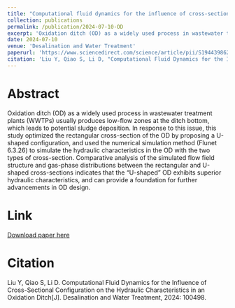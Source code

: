 ```yaml
---
title: "Computational fluid dynamics for the influence of cross-sectional configuration on the hydraulic characteristics in an oxidation ditch"
collection: publications
permalink: /publication/2024-07-10-OD
excerpt: 'Oxidation ditch (OD) as a widely used process in wastewater treatment plants (WWTPs) usually produces low-flow zones at the ditch bottom, which leads to potential sludge deposition. In response to this issue, this study optimized the rectangular cross-section of the OD by proposing a U-shaped configuration, and used the numerical simulation method (Flunet 6.3.26) to simulate the hydraulic characteristics in the OD with the two types of cross-section. Comparative analysis of the simulated flow field structure and gas-phase distributions between the rectangular and U-shaped cross-sections indicates that the “U-shaped” OD exhibits superior hydraulic characteristics, and can provide a foundation for further advancements in OD design.'
date: 2024-07-10
venue: 'Desalination and Water Treatment'
paperurl: 'https://www.sciencedirect.com/science/article/pii/S1944398624005320'
citation: 'Liu Y, Qiao S, Li D, "Computational Fluid Dynamics for the Influence of Cross-Sectional Configuration on the Hydraulic Characteristics in an Oxidation Ditch," in Desalination and Water Treatment, vol. 319, 100498, 2024, doi: 10.1016/j.dwt.2024.100498.'
---
```

# Abstract
Oxidation ditch (OD) as a widely used process in wastewater treatment plants (WWTPs) usually produces low-flow zones at the ditch bottom, which leads to potential sludge deposition. In response to this issue, this study optimized the rectangular cross-section of the OD by proposing a U-shaped configuration, and used the numerical simulation method (Flunet 6.3.26) to simulate the hydraulic characteristics in the OD with the two types of cross-section. Comparative analysis of the simulated flow field structure and gas-phase distributions between the rectangular and U-shaped cross-sections indicates that the “U-shaped” OD exhibits superior hydraulic characteristics, and can provide a foundation for further advancements in OD design.

# Link
[Download paper here](https://www.sciencedirect.com/science/article/pii/S1944398624005320)

# Citation
Liu Y, Qiao S, Li D. Computational Fluid Dynamics for the Influence of Cross-Sectional Configuration on the Hydraulic Characteristics in an Oxidation Ditch[J]. Desalination and Water Treatment, 2024: 100498.
